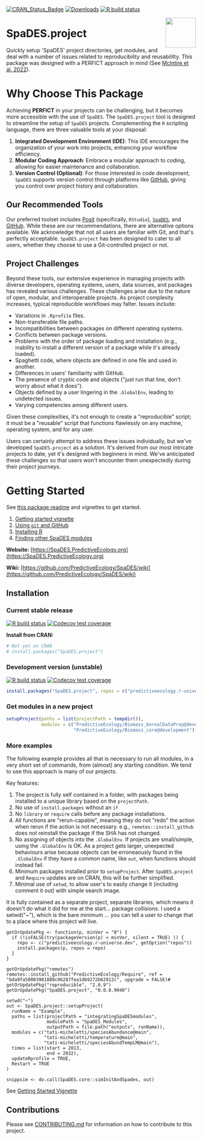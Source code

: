 <!-- badges: start -->
[![CRAN_Status_Badge](https://www.r-pkg.org/badges/version/SpaDES.project)](https://cran.r-project.org/package=SpaDES.project)
[![Downloads](https://cranlogs.r-pkg.org/badges/grand-total/SpaDES.project)](https://cran.r-project.org/package=SpaDES.project)
[![R build status](https://github.com/PredictiveEcology/SpaDES.project/workflows/R-CMD-check/badge.svg)](https://github.com/PredictiveEcology/SpaDES.project/actions)
<!-- badges: end -->

<img align="right" width="80" pad="20" src="https://github.com/PredictiveEcology/SpaDES/raw/master/man/figures/SpaDES.png">

# SpaDES.project

Quickly setup 'SpaDES' project directories, get modules, and deal with a number of issues related to reproducibility and reusabililty. This package was designed with a PERFICT approach in mind (See [McIntire et al. 2022](https://onlinelibrary.wiley.com/doi/full/10.1111/ele.13994)).

# Why Choose This Package

Achieving **PERFICT** in your projects can be challenging, but it becomes more accessible with the use of `SpaDES`. The `SpaDES.project` tool is designed to streamline the setup of `SpaDES` projects. Complementing the `R` scripting language, there are three valuable tools at your disposal: 

1. **Integrated Development Environment (IDE)**: This IDE encourages the organization of your work into projects, enhancing your workflow efficiency. 
2. **Modular Coding Approach**: Embrace a modular approach to coding, allowing for easier maintenance and collaboration. 
3. **Version Control (Optional)**: For those interested in code development, `SpaDES` supports version control through platforms like [GitHub](https://github.com), giving you control over project history and collaboration.

## Our Recommended Tools

Our preferred toolset includes [Posit](https://posit.co) (specifically, `RStudio`), [`SpaDES`](https://spades.predictiveecology.org), and [GitHub](https://github.com). While these are our recommendations, there are alternative options available. We acknowledge that not all users are familiar with Git, and that's perfectly acceptable. `SpaDES.project` has been designed to cater to all users, whether they choose to use a Git-controlled project or not.

## Project Challenges

Beyond these tools, our extensive experience in managing projects with diverse developers, operating systems, users, data sources, and packages has revealed various challenges. These challenges arise due to the nature of open, modular, and interoperable projects. As project complexity increases, typical reproducible workflows may falter. Issues include:

- Variations in `.Rprofile` files.
- Non-transferable file paths.
- Incompatibilities between packages on different operating systems.
- Conflicts between package versions.
- Problems with the order of package loading and installation (e.g., inability to install a different version of a package while it's already loaded).
- Spaghetti code, where objects are defined in one file and used in another.
- Differences in users' familiarity with GitHub.
- The presence of cryptic code and objects ("just run that line, don't worry about what it does").
- Objects defined by a user lingering in the `.GlobalEnv`, leading to undetected issues.
- Varying competencies among different users.  

Given these complexities, it's not enough to create a "reproducible" script; it must be a "reusable" script that functions flawlessly on any machine, operating system, and for any user.   

Users can certainly attempt to address these issues individually, but we've developed `SpaDES.project` as a solution. It's derived from our most intricate projects to date, yet it's designed with beginners in mind. We've anticipated these challenges so that users won't encounter them unexpectedly during their project journeys.  

# Getting Started

See [this package readme](https://htmlpreview.github.io/?https://raw.githubusercontent.com/PredictiveEcology/SpaDES.project/transition/docs/index.html) and vignettes to get started.

1. [Getting started vignette](articles/i-getting-started.html)
2. [Using `git` and GitHub](articles/iii-using-git-github.html)
3. [Installing R](articles/iv-Installing-R.html)
4. [Finding other SpaDES modules](articles/v-finding-other-modules.html)

**Website:** [https://SpaDES.PredictiveEcology.org](https://SpaDES.PredictiveEcology.org)

**Wiki:** [https://github.com/PredictiveEcology/SpaDES/wiki](https://github.com/PredictiveEcology/SpaDES/wiki)

## Installation

### Current stable release

[![R build status](https://github.com/PredictiveEcology/SpaDES.project/workflows/R-CMD-check/badge.svg?branch=main)](https://github.com/PredictiveEcology/SpaDES.project/actions)
[![Codecov test coverage](https://codecov.io/gh/PredictiveEcology/SpaDES.project/branch/main/graph/badge.svg)](https://app.codecov.io/gh/PredictiveEcology/SpaDES.project?branch=main)

**Install from CRAN:**

```r
# Not yet on CRAN
# install.packages("SpaDES.project")
```

### Development version (unstable)

[![R build status](https://github.com/PredictiveEcology/SpaDES.project/workflows/R-CMD-check/badge.svg?branch=development)](https://github.com/PredictiveEcology/SpaDES.project/actions)
[![Codecov test coverage](https://codecov.io/gh/PredictiveEcology/SpaDES.project/branch/development/graph/badge.svg)](https://app.codecov.io/gh/PredictiveEcology/SpaDES.project?branch=development)

```r
install.packages("SpaDES.project", repos = c("predictiveecology.r-universe.dev", getOption("repos")))
```

### Get modules in a new project 


```r
setupProject(paths = list(projectPath = tempdir()),
             modules = c("PredictiveEcology/Biomass_borealDataPrep@development",
                         "PredictiveEcology/Biomass_core@development"))
```

### More examples

The following example provides all that is necessary to run all modules, in a very short set of commands, from (almost) any starting condition. We tend to use this approach is many of our projects.

Key features:

1. The project is fully self contained in a folder, with packages being installed to a unique library based on the `projectPath`.
1. No use of `install.packages` without an `if`
2. No `library` or `require` calls before any package installations.
2. All functions are "rerun-capable", meaning they do not "redo" the action when rerun if the action is not necessary. e.g., `remotes::install_github` does not reinstall the package if the SHA has not changed.
3. No assigning of objects into the `.GlobalEnv`. If projects are small/simple, using the `.GlobalEnv` is OK. As a project gets larger, unexpected behaviours arise because objects can be erroneaously found in the `.GlobalEnv` if they have a common name, like `out`, when functions should instead fail.
4. Minimum packages installed prior to `setupProject`. After `SpaDES.project` and `Require` updates are on CRAN, this will be further simplified.
5. Minimal use of `setwd`, to allow user's to easily change it (including comment it out) with simple search image.

It is fully contained as a separate project, separate libraries, which means it doesn't do what it did for me at the start... package collisions.
I used a setwd("~"), which is the bare minimum ... you can tell a user to change that to a place where this project will live.


```
getOrUpdatePkg <- function(p, minVer = "0") {
  if (!isFALSE(try(packageVersion(p) < minVer, silent = TRUE) )) {
    repo <- c("predictiveecology.r-universe.dev", getOption("repos"))
    install.packages(p, repos = repo)
  }
}

getOrUpdatePkg("remotes")
remotes::install_github("PredictiveEcology/Require", ref = "bda9fa50003981880c06287fea1db9272b62912c", upgrade = FALSE)# getOrUpdatePkg("reproducible", "2.0.9")
getOrUpdatePkg("SpaDES.project", "0.0.8.9040")

setwd("~")
out <- SpaDES.project::setupProject(
  runName = "Example",
  paths = list(projectPath = "integratingSpaDESmodules",
               modulePath = "SpaDES_Modules",
               outputPath = file.path("outputs", runName)),
  modules = c("tati-micheletti/speciesAbundance@main",
              "tati-micheletti/temperature@main",
              "tati-micheletti/speciesAbundTempLM@main"),
  times = list(start = 2013,
               end = 2032),
  updateRprofile = TRUE,
  Restart = TRUE
)

snippsim <- do.call(SpaDES.core::simInitAndSpades, out)

```
See [Getting Started Vignette](articles/i-getting-started.html)

## Contributions

Please see [CONTRIBUTING.md](CONTRIBUTING.md) for information on how to contribute to this project.
